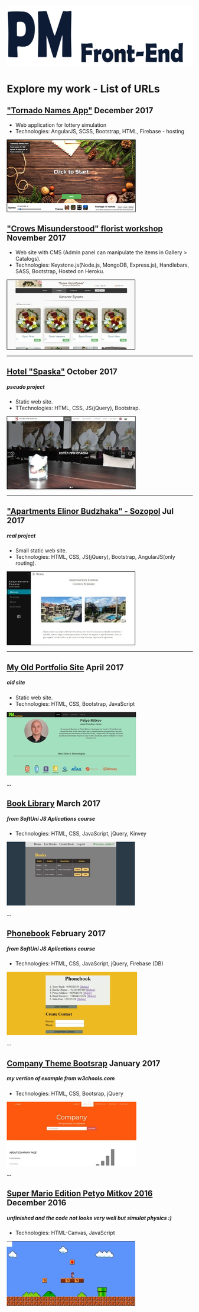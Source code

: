 
![PM Front-End](https://github.com/petyoMitkov/Explore_my_work-List_of_URLs/blob/master/img/PMLogo/NewLogoPM.svg "")


# Explore my work - List of URLs

## ["Tornado Names App"](https://tornado-names-app.firebaseapp.com) December 2017

- Web application for lottery simulation
- Technologies: AngularJS, SCSS, Bootstrap, HTML, Firebase - hosting

[!["Tornado Names App" Image](https://github.com/petyoMitkov/Explore_my_work-List_of_URLs/blob/master/img/tornado-names.png "")](https://tornado-names-app.firebaseapp.com)


## ["Crows Misunderstood" florist workshop](https://vrani-nerazbrani.herokuapp.com/) November 2017

- Web site with CMS (Admin panel can manipulate the items in Gallery > Catalogs).
- Technologies: Keystone.js(Node.js, MongoDB, Express.js), Handlebars, SASS, Bootstrap, Hosted on Heroku.

[!["Crows Misunderstood" Image](https://github.com/petyoMitkov/Explore_my_work-List_of_URLs/blob/master/img/Vrani-nerazbrani.jpg "")](https://vrani-nerazbrani.herokuapp.com/)

---

## [Hotel "Spaska"](https://petyomitkov.github.io/hotel-pri-spaska-selobania/) October 2017
##### pseudo project
- Static web site.
- TTechnologies: HTML, CSS, JS(jQuery), Bootstrap.

[![Hotel "Spaska" Image](https://github.com/petyoMitkov/Explore_my_work-List_of_URLs/blob/master/img/Spaska.jpg "")](https://petyomitkov.github.io/hotel-pri-spaska-selobania/)


---

## ["Apartments Elinor Budzhaka" - Sozopol](http://elinor-sozopol.com/) Jul 2017
##### real project
- Small static web site.
- Technologies: HTML, CSS, JS(jQuery), Bootstrap, AngularJS(only routing).

[!["Apartments Elinor Budzhaka" Image](https://github.com/petyoMitkov/Explore_my_work-List_of_URLs/blob/master/img/Elinor.jpg "")](http://elinor-sozopol.com/)

---

## [My Old Portfolio Site](http://www.pm-frontend.com/) April 2017
##### old site
- Static web site.
- Technologies: HTML, CSS, Bootstrap, JavaScript

[![My Old Portfolio Site Image](https://github.com/petyoMitkov/Explore_my_work-List_of_URLs/blob/master/img/pm-frontend2.jpg "")](http://www.pm-frontend.com/)

--

## [Book Library](https://petyomitkov.github.io/BookLibrary/) March 2017
##### from SoftUni JS Aplications course
- Technologies: HTML, CSS, JavaScript, jQuery, Kinvey

[![Book Library Image](https://github.com/petyoMitkov/Explore_my_work-List_of_URLs/blob/master/img/bookLibrary.jpg "")](https://petyomitkov.github.io/BookLibrary/)

--

## [Phonebook](https://petyomitkov.github.io/PhoneBook/) February 2017
##### from SoftUni JS Aplications course
- Technologies: HTML, CSS, JavaScript, jQuery, Firebase (DB) 

[![Phonebook Image](https://github.com/petyoMitkov/Explore_my_work-List_of_URLs/blob/master/img/phonebook.jpg "")](https://petyomitkov.github.io/PhoneBook/)

--

## [Company Theme Bootsrap](https://petyomitkov.github.io/Bootstrap/02.%20Bootstrap%20Theme%20Company/index.html) January 2017
##### my vertion of example from w3chools.com
- Technologies: HTML, CSS, Bootsrap, jQuery

[![Company Theme Bootstrap Image](https://github.com/petyoMitkov/Explore_my_work-List_of_URLs/blob/master/img/company.jpg "")](https://petyomitkov.github.io/Bootstrap/02.%20Bootstrap%20Theme%20Company/index.html)

-- 

## [Super Mario Edition Petyo Mitkov 2016](https://petyomitkov.github.io/Canvas/@%20Project_Super%20Mario%20Game/index.html) December 2016
##### unfinished and the code not looks very well but simulat physics :)
- Technologies: HTML-Canvas, JavaScript

[![Super Mario Image](https://github.com/petyoMitkov/Explore_my_work-List_of_URLs/blob/master/img/superMario.jpg "")](https://petyomitkov.github.io/Canvas/@%20Project_Super%20Mario%20Game/index.html)
